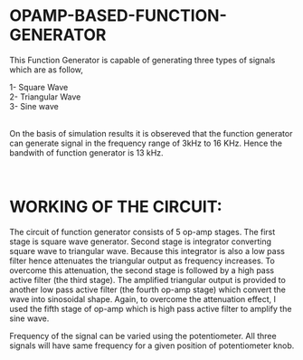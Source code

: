 # OPAMP-BASED-FUNCTION-GENERATOR

<p>This Function Generator is capable of generating three types of signals which are as follow,</p>
1- Square Wave <br>
2- Triangular Wave <br>
3- Sine wave <br>
<br>
<p>On the basis of simulation results it is obsereved that the function generator can generate signal in the frequency range of 3kHz to 16 KHz. Hence the bandwith of function generator is 13 kHz.</p>
<br>
<h1>WORKING OF THE CIRCUIT:</h1>
<p>The circuit of function generator consists of 5 op-amp stages. The first stage is square wave generator. Second stage is integrator converting square wave to triangular wave. Because this integrator is also a low pass filter hence attenuates the triangular output as frequency increases. To overcome this attenuation, the  second stage is followed by a high pass active filter (the third stage). The amplified triangular output is provided to another low pass active filter (the fourth op-amp stage) which convert the wave into sinosoidal shape. Again, to overcome the attenuation effect, I used the fifth stage of op-amp which is high pass active filter to amplify the sine wave.</p>
<p>Frequency of the signal can be varied using the potentiometer. All three signals will have same frequency for a given position of potentiometer knob.</p>

